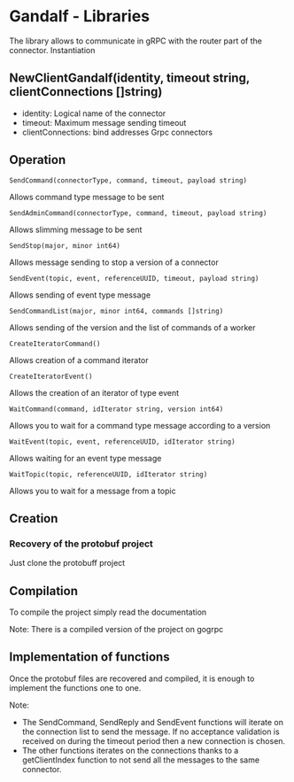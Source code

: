 # Gandalf - Libraries

The library allows to communicate in gRPC with the router part of the connector.
Instantiation

## NewClientGandalf(identity, timeout string, clientConnections []string)

+ identity: Logical name of the connector
+ timeout: Maximum message sending timeout
+ clientConnections: bind addresses Grpc connectors

## Operation

```
SendCommand(connectorType, command, timeout, payload string)
```
Allows command type message to be sent
```
SendAdminCommand(connectorType, command, timeout, payload string)
```
Allows slimming message to be sent
```
SendStop(major, minor int64)
```
Allows message sending to stop a version of a connector
```
SendEvent(topic, event, referenceUUID, timeout, payload string)
```
Allows sending of event type message
```
SendCommandList(major, minor int64, commands []string)
```
Allows sending of the version and the list of commands of a worker
```
CreateIteratorCommand()
```
Allows creation of a command iterator
```
CreateIteratorEvent()
```
Allows the creation of an iterator of type event
```
WaitCommand(command, idIterator string, version int64)
```
Allows you to wait for a command type message according to a version
```
WaitEvent(topic, event, referenceUUID, idIterator string)
```
Allows waiting for an event type message
```
WaitTopic(topic, referenceUUID, idIterator string)
```
Allows you to wait for a message from a topic

## Creation
### Recovery of the protobuf project

Just clone the protobuff project

## Compilation

To compile the project simply read the documentation

Note: There is a compiled version of the project on gogrpc

## Implementation of functions

Once the protobuf files are recovered and compiled, it is enough to implement the functions one to one.

Note:

+ The SendCommand, SendReply and SendEvent functions will iterate on the connection list to send the message. If no acceptance validation is received on during the timeout period then a new connection is chosen.
+ The other functions iterates on the connections thanks to a getClientIndex function to not send all the messages to the same connector.
